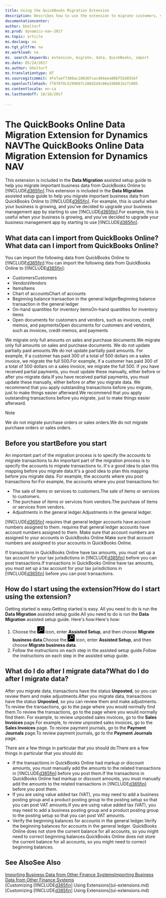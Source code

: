 ```yaml
---
title: Using the QuickBooks Migration Extension
description: Describes how to use the extension to migrate customers, vendors, items, and accounts from QuickBooks Online to Dynamics NAV.
documentationcenter: 
author: bholtorf
ms.prod: dynamics-nav-2017
ms.topic: article
ms.devlang: na
ms.tgt_pltfrm: na
ms.workload: na
ms. search.keywords: extension, migrate, data, QuickBooks, import
ms.date: 05/24/2017
ms.author: bholtorf
ms.translationtype: HT
ms.sourcegitcommit: 4fefaef7380ac10836fcac404eea006f55d8556f
ms.openlocfilehash: ff8f8f0c529966fc108d2d4c86e2d0681b1fc005
ms.contentlocale: en-ca
ms.lasthandoff: 10/16/2017

---
```


# <a name="the-quickbooks-online-data-migration-extension-for-dynamics-nav"></a><span data-ttu-id="a4738-103">The QuickBooks Online Data Migration Extension for Dynamics NAV</span><span class="sxs-lookup"><span data-stu-id="a4738-103">The QuickBooks Online Data Migration Extension for Dynamics NAV</span></span>
<span data-ttu-id="a4738-104">This extension is included in the **Data Migration** assisted setup guide to help you migrate important business data from QuickBooks Online to [!INCLUDE[d365fin](includes/d365fin_md.md)].</span><span class="sxs-lookup"><span data-stu-id="a4738-104">This extension is included in the **Data Migration** assisted setup guide to help you migrate important business data from QuickBooks Online to [!INCLUDE[d365fin](includes/d365fin_md.md)].</span></span> <span data-ttu-id="a4738-105">For example, this is useful when your business is growing, and you've decided to upgrade your business management app by starting to use [!INCLUDE[d365fin](includes/d365fin_md.md)].</span><span class="sxs-lookup"><span data-stu-id="a4738-105">For example, this is useful when your business is growing, and you've decided to upgrade your business management app by starting to use [!INCLUDE[d365fin](includes/d365fin_md.md)].</span></span>

## <a name="what-data-can-i-import-from-quickbooks-online"></a><span data-ttu-id="a4738-106">What data can I import from QuickBooks Online?</span><span class="sxs-lookup"><span data-stu-id="a4738-106">What data can I import from QuickBooks Online?</span></span>
<span data-ttu-id="a4738-107">You can import the following data from QuickBooks Online to [!INCLUDE[d365fin](includes/d365fin_md.md)]:</span><span class="sxs-lookup"><span data-stu-id="a4738-107">You can import the following data from QuickBooks Online to [!INCLUDE[d365fin](includes/d365fin_md.md)]:</span></span>  

* <span data-ttu-id="a4738-108">Customers</span><span class="sxs-lookup"><span data-stu-id="a4738-108">Customers</span></span>
* <span data-ttu-id="a4738-109">Vendors</span><span class="sxs-lookup"><span data-stu-id="a4738-109">Vendors</span></span>
* <span data-ttu-id="a4738-110">Items</span><span class="sxs-lookup"><span data-stu-id="a4738-110">Items</span></span>
* <span data-ttu-id="a4738-111">Chart of accounts</span><span class="sxs-lookup"><span data-stu-id="a4738-111">Chart of accounts</span></span> 
* <span data-ttu-id="a4738-112">Beginning balance transaction in the general ledger</span><span class="sxs-lookup"><span data-stu-id="a4738-112">Beginning balance transaction in the general ledger</span></span>
* <span data-ttu-id="a4738-113">On-hand quantities for inventory items</span><span class="sxs-lookup"><span data-stu-id="a4738-113">On-hand quantities for inventory items</span></span>
* <span data-ttu-id="a4738-114">Open documents for customers and vendors, such as invoices, credit memos, and payments</span><span class="sxs-lookup"><span data-stu-id="a4738-114">Open documents for customers and vendors, such as invoices, credit memos, and payments</span></span>

<span data-ttu-id="a4738-115">We migrate only full amounts on sales and purchase documents.</span><span class="sxs-lookup"><span data-stu-id="a4738-115">We migrate only full amounts on sales and purchase documents.</span></span> <span data-ttu-id="a4738-116">We do not update partially paid amounts.</span><span class="sxs-lookup"><span data-stu-id="a4738-116">We do not update partially paid amounts.</span></span> <span data-ttu-id="a4738-117">For example, if a customer has paid 300 of a total of 500 dollars on a sales invoice, we migrate the full 500.</span><span class="sxs-lookup"><span data-stu-id="a4738-117">For example, if a customer has paid 300 of a total of 500 dollars on a sales invoice, we migrate the full 500.</span></span> <span data-ttu-id="a4738-118">If you have received partial payments, you must update these manually, either before or after you migrate data.</span><span class="sxs-lookup"><span data-stu-id="a4738-118">If you have received partial payments, you must update these manually, either before or after you migrate data.</span></span> <span data-ttu-id="a4738-119">We recommend that you apply outstanding transactions before you migrate, just to make things easier afterward.</span><span class="sxs-lookup"><span data-stu-id="a4738-119">We recommend that you apply outstanding transactions before you migrate, just to make things easier afterward.</span></span>

> [!NOTE]  
>   <span data-ttu-id="a4738-120">We do not migrate purchase orders or sales orders.</span><span class="sxs-lookup"><span data-stu-id="a4738-120">We do not migrate purchase orders or sales orders.</span></span>

## <a name="before-you-start"></a><span data-ttu-id="a4738-121">Before you start</span><span class="sxs-lookup"><span data-stu-id="a4738-121">Before you start</span></span>
<span data-ttu-id="a4738-122">An important part of the migration process is to specify the accounts to migrate transactions to.</span><span class="sxs-lookup"><span data-stu-id="a4738-122">An important part of the migration process is to specify the accounts to migrate transactions to.</span></span> <span data-ttu-id="a4738-123">It's a good idea to plan this mapping before you migrate data.</span><span class="sxs-lookup"><span data-stu-id="a4738-123">It's a good idea to plan this mapping before you migrate data.</span></span> <span data-ttu-id="a4738-124">For example, the accounts where you post transactions for:</span><span class="sxs-lookup"><span data-stu-id="a4738-124">For example, the accounts where you post transactions for:</span></span>  
  
* <span data-ttu-id="a4738-125">The sale of items or services to customers.</span><span class="sxs-lookup"><span data-stu-id="a4738-125">The sale of items or services to customers.</span></span>
* <span data-ttu-id="a4738-126">The purchase of items or services from vendors.</span><span class="sxs-lookup"><span data-stu-id="a4738-126">The purchase of items or services from vendors.</span></span>  
* <span data-ttu-id="a4738-127">Adjustments in the general ledger.</span><span class="sxs-lookup"><span data-stu-id="a4738-127">Adjustments in the general ledger.</span></span>  

[!INCLUDE[d365fin](includes/d365fin_md.md)]<span data-ttu-id="a4738-128"> requires that general ledger accounts have account numbers assigned to them.</span><span class="sxs-lookup"><span data-stu-id="a4738-128"> requires that general ledger accounts have account numbers assigned to them.</span></span> <span data-ttu-id="a4738-129">Make sure that account numbers are assigned to your accounts in QuickBooks Online.</span><span class="sxs-lookup"><span data-stu-id="a4738-129">Make sure that account numbers are assigned to your accounts in QuickBooks Online.</span></span>

<span data-ttu-id="a4738-130">If transactions in QuickBooks Online have tax amounts, you must set up a tax account for your tax jurisdictions in [!INCLUDE[d365fin](includes/d365fin_md.md)] before you can post transactions.</span><span class="sxs-lookup"><span data-stu-id="a4738-130">If transactions in QuickBooks Online have tax amounts, you must set up a tax account for your tax jurisdictions in [!INCLUDE[d365fin](includes/d365fin_md.md)] before you can post transactions.</span></span>

## <a name="how-do-i-start-using-the-extension"></a><span data-ttu-id="a4738-131">How do I start using the extension?</span><span class="sxs-lookup"><span data-stu-id="a4738-131">How do I start using the extension?</span></span>
<span data-ttu-id="a4738-132">Getting started is easy.</span><span class="sxs-lookup"><span data-stu-id="a4738-132">Getting started is easy.</span></span> <span data-ttu-id="a4738-133">All you need to do is run the **Data Migration** assisted setup guide.</span><span class="sxs-lookup"><span data-stu-id="a4738-133">All you need to do is run the **Data Migration** assisted setup guide.</span></span> <span data-ttu-id="a4738-134">Here's how:</span><span class="sxs-lookup"><span data-stu-id="a4738-134">Here's how:</span></span>

1. <span data-ttu-id="a4738-135">Choose the ![Search for Page or Report](media/ui-search/search_small.png "Search for Page or Report icon") icon, enter **Assisted Setup**, and then choose **Migrate business data**.</span><span class="sxs-lookup"><span data-stu-id="a4738-135">Choose the ![Search for Page or Report](media/ui-search/search_small.png "Search for Page or Report icon") icon, enter **Assisted Setup**, and then choose **Migrate business data**.</span></span>
2. <span data-ttu-id="a4738-136">Follow the instructions on each step in the assisted setup guide.</span><span class="sxs-lookup"><span data-stu-id="a4738-136">Follow the instructions on each step in the assisted setup guide.</span></span>

## <a name="what-do-i-do-after-i-migrate-data"></a><span data-ttu-id="a4738-137">What do I do after I migrate data?</span><span class="sxs-lookup"><span data-stu-id="a4738-137">What do I do after I migrate data?</span></span>
<span data-ttu-id="a4738-138">After you migrate data, transactions have the status **Unposted**, so you can review them and make adjustments.</span><span class="sxs-lookup"><span data-stu-id="a4738-138">After you migrate data, transactions have the status **Unposted**, so you can review them and make adjustments.</span></span> <span data-ttu-id="a4738-139">To review the transactions, go to the page where you would normally find them.</span><span class="sxs-lookup"><span data-stu-id="a4738-139">To review the transactions, go to the page where you would normally find them.</span></span> <span data-ttu-id="a4738-140">For example, to review unposted sales invoices, go to the **Sales Invoices** page.</span><span class="sxs-lookup"><span data-stu-id="a4738-140">For example, to review unposted sales invoices, go to the **Sales Invoices** page.</span></span> <span data-ttu-id="a4738-141">To review payment journals, go to the **Payment Journals** page.</span><span class="sxs-lookup"><span data-stu-id="a4738-141">To review payment journals, go to the **Payment Journals** page.</span></span>   

<span data-ttu-id="a4738-142">There are a few things in particular that you should do:</span><span class="sxs-lookup"><span data-stu-id="a4738-142">There are a few things in particular that you should do:</span></span>

* <span data-ttu-id="a4738-143">If the transactions in QuickBooks Online had markup or discount amounts, you must manually add the amounts to the related transactions in [!INCLUDE[d365fin](includes/d365fin_md.md)] before you post them.</span><span class="sxs-lookup"><span data-stu-id="a4738-143">If the transactions in QuickBooks Online had markup or discount amounts, you must manually add the amounts to the related transactions in [!INCLUDE[d365fin](includes/d365fin_md.md)] before you post them.</span></span>
* <span data-ttu-id="a4738-144">If you are using value added tax (VAT), you may need to add a business posting group and a product posting group to the posting setup so that you can post VAT amounts.</span><span class="sxs-lookup"><span data-stu-id="a4738-144">If you are using value added tax (VAT), you may need to add a business posting group and a product posting group to the posting setup so that you can post VAT amounts.</span></span>
* <span data-ttu-id="a4738-145">Verify the beginning balances for accounts in the general ledger.</span><span class="sxs-lookup"><span data-stu-id="a4738-145">Verify the beginning balances for accounts in the general ledger.</span></span> <span data-ttu-id="a4738-146">QuickBooks Online does not store the current balance for all accounts, so you might need to correct beginning balances.</span><span class="sxs-lookup"><span data-stu-id="a4738-146">QuickBooks Online does not store the current balance for all accounts, so you might need to correct beginning balances.</span></span>

## <a name="see-also"></a><span data-ttu-id="a4738-147">See Also</span><span class="sxs-lookup"><span data-stu-id="a4738-147">See Also</span></span>
[<span data-ttu-id="a4738-148">Importing Business Data from Other Finance Systems</span><span class="sxs-lookup"><span data-stu-id="a4738-148">Importing Business Data from Other Finance Systems</span></span>](upload-data.md)  
<span data-ttu-id="a4738-149">[Customizing [!INCLUDE[d365fin](includes/d365fin_md.md)] Using Extensions](ui-extensions.md)</span><span class="sxs-lookup"><span data-stu-id="a4738-149">[Customizing [!INCLUDE[d365fin](includes/d365fin_md.md)] Using Extensions](ui-extensions.md)</span></span>  

